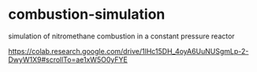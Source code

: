 # combustion-simulation
simulation of nitromethane combustion in a constant pressure reactor

https://colab.research.google.com/drive/1lHc15DH_4oyA6UuNUSgmLp-2-DwyW1X9#scrollTo=ae1xW5O0yFYE
